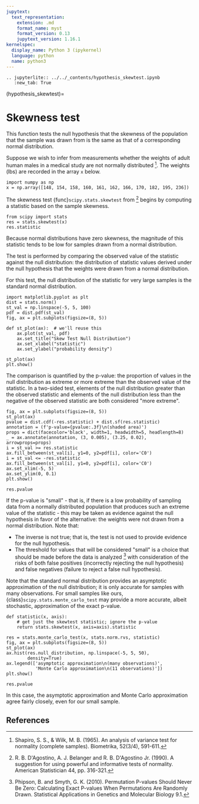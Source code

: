 ```yaml
---
jupytext:
  text_representation:
    extension: .md
    format_name: myst
    format_version: 0.13
    jupytext_version: 1.16.1
kernelspec:
  display_name: Python 3 (ipykernel)
  language: python
  name: python3
---
```


```{eval-rst}
.. jupyterlite:: ../../_contents/hypothesis_skewtest.ipynb
   :new_tab: True
```

(hypothesis_skewtest)=
# Skewness test

This function tests the null hypothesis that the skewness of the population that
the sample was drawn from is the same as that of a corresponding normal
distribution.

Suppose we wish to infer from measurements whether the weights of adult human
males in a medical study are not normally distributed [^1]. The weights (lbs)
are recorded in the array `x` below.

```{code-cell}
import numpy as np
x = np.array([148, 154, 158, 160, 161, 162, 166, 170, 182, 195, 236])
```

The skewness test {func}`scipy.stats.skewtest` from [^2] begins by computing a
statistic based on the sample skewness.

```{code-cell}
from scipy import stats
res = stats.skewtest(x)
res.statistic
```

Because normal distributions have zero skewness, the magnitude of this statistic
tends to be low for samples drawn from a normal distribution.

The test is performed by comparing the observed value of the statistic against
the null distribution: the distribution of statistic values derived under the
null hypothesis that the weights were drawn from a normal distribution.

For this test, the null distribution of the statistic for very large samples is
the standard normal distribution.

```{code-cell}
import matplotlib.pyplot as plt
dist = stats.norm()
st_val = np.linspace(-5, 5, 100)
pdf = dist.pdf(st_val)
fig, ax = plt.subplots(figsize=(8, 5))

def st_plot(ax):  # we'll reuse this
    ax.plot(st_val, pdf)
    ax.set_title("Skew Test Null Distribution")
    ax.set_xlabel("statistic")
    ax.set_ylabel("probability density")

st_plot(ax)
plt.show()
```

The comparison is quantified by the p-value: the proportion of values in the
null distribution as extreme or more extreme than the observed value of the
statistic. In a two-sided test, elements of the null distribution greater than
the observed statistic and elements of the null distribution less than the
negative of the observed statistic are both considered "more extreme".

```{code-cell}
fig, ax = plt.subplots(figsize=(8, 5))
st_plot(ax)
pvalue = dist.cdf(-res.statistic) + dist.sf(res.statistic)
annotation = (f'p-value={pvalue:.3f}\n(shaded area)')
props = dict(facecolor='black', width=1, headwidth=5, headlength=8)
_ = ax.annotate(annotation, (3, 0.005), (3.25, 0.02), arrowprops=props)
i = st_val >= res.statistic
ax.fill_between(st_val[i], y1=0, y2=pdf[i], color='C0')
i = st_val <= -res.statistic
ax.fill_between(st_val[i], y1=0, y2=pdf[i], color='C0')
ax.set_xlim(-5, 5)
ax.set_ylim(0, 0.1)
plt.show()
```

```{code-cell}
res.pvalue
```

If the p-value is "small" - that is, if there is a low probability of sampling
data from a normally distributed population that produces such an extreme value
of the statistic - this may be taken as evidence against the null hypothesis in
favor of the alternative: the weights were not drawn from a normal distribution.
Note that:

- The inverse is not true; that is, the test is not used to provide
  evidence for the null hypothesis.
- The threshold for values that will be considered "small" is a choice that
  should be made before the data is analyzed [^3] with consideration of the
  risks of both false positives (incorrectly rejecting the null hypothesis)
  and false negatives (failure to reject a false null hypothesis).

Note that the standard normal distribution provides an asymptotic approximation
of the null distribution; it is only accurate for samples with many
observations. For small samples like ours, {class}`scipy.stats.monte_carlo_test`
may provide a more accurate, albeit stochastic, approximation of the exact
p-value.

```{code-cell}
def statistic(x, axis):
    # get just the skewtest statistic; ignore the p-value
    return stats.skewtest(x, axis=axis).statistic

res = stats.monte_carlo_test(x, stats.norm.rvs, statistic)
fig, ax = plt.subplots(figsize=(8, 5))
st_plot(ax)
ax.hist(res.null_distribution, np.linspace(-5, 5, 50),
        density=True)
ax.legend(['asymptotic approximation\n(many observations)',
           'Monte Carlo approximation\n(11 observations)'])
plt.show()
```

```{code-cell}
res.pvalue
```

In this case, the asymptotic approximation and Monte Carlo approximation agree
fairly closely, even for our small sample.

## References

[^1]: Shapiro, S. S., & Wilk, M. B. (1965). An analysis of variance test for
normality (complete samples). Biometrika, 52(3/4), 591-611.
[^2]: R. B. D'Agostino, A. J. Belanger and R. B. D'Agostino Jr. (1990). A
suggestion for using powerful and informative tests of normality. American
Statistician 44, pp. 316-321.
[^3]: Phipson, B. and Smyth, G. K. (2010). Permutation P-values Should Never Be
Zero: Calculating Exact P-values When Permutations Are Randomly Drawn.
Statistical Applications in Genetics and Molecular Biology 9.1.
